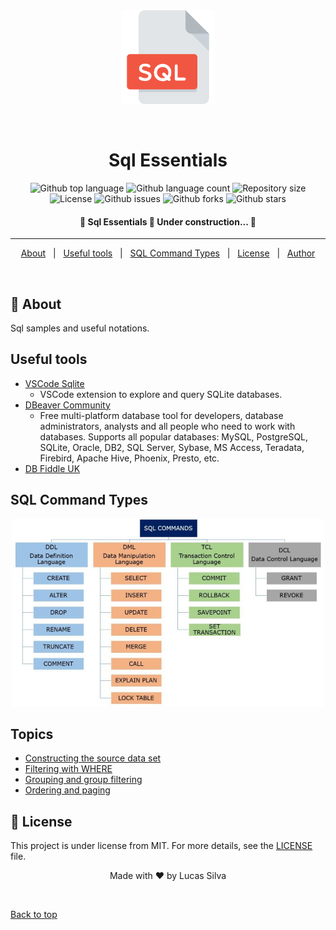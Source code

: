 <div align="center" id="top">
  <img src=".github/images/sql-logo.png" width="150" alt="Sql Essentials" />

&#xa0;

</div>

<h1 align="center">Sql Essentials</h1>

<p align="center">
  <img alt="Github top language" src="https://img.shields.io/github/languages/top/lucasluizss/sql-essentials?color=56BEB8">
  <img alt="Github language count" src="https://img.shields.io/github/languages/count/lucasluizss/sql-essentials?color=56BEB8">
  <img alt="Repository size" src="https://img.shields.io/github/repo-size/lucasluizss/sql-essentials?color=56BEB8">
  <img alt="License" src="https://img.shields.io/github/license/lucasluizss/sql-essentials?color=56BEB8">
  <img alt="Github issues" src="https://img.shields.io/github/issues/lucasluizss/sql-essentials?color=56BEB8" />
  <img alt="Github forks" src="https://img.shields.io/github/forks/lucasluizss/sql-essentials?color=56BEB8" />
  <img alt="Github stars" src="https://img.shields.io/github/stars/lucasluizss/sql-essentials?color=56BEB8" />
</p>

<!-- Status -->

<h4 align="center">
	🚧  Sql Essentials 🚀 Under construction...  🚧
</h4>

<hr>

<p align="center">
  <a href="#dart-about">About</a> &#xa0; | &#xa0;
  <a href="#useful-tools">Useful tools</a> &#xa0; | &#xa0;
  <a href="#sql-command-types">SQL Command Types</a> &#xa0; | &#xa0;
  <a href="#memo-license">License</a> &#xa0; | &#xa0;
  <a href="https://github.com/lucasluizss" target="_blank">Author</a>
</p>

<br>

## :dart: About

Sql samples and useful notations.

## Useful tools

- [VSCode Sqlite](https://marketplace.visualstudio.com/items?itemName=alexcvzz.vscode-sqlite)
  - VSCode extension to explore and query SQLite databases.
- [DBeaver Community](https://dbeaver.io/)
  - Free multi-platform database tool for developers, database administrators, analysts and all people who need to work with databases. Supports all popular databases: MySQL, PostgreSQL, SQLite, Oracle, DB2, SQL Server, Sybase, MS Access, Teradata, Firebird, Apache Hive, Phoenix, Presto, etc.
- [DB Fiddle UK](https://dbfiddle.uk/)

## SQL Command Types

<div align="center">
	<img alt="sql-command-types" title="#sql-command-types" src=".github/images/sql-command-types.jpeg" width="500px" />
</div>

## Topics
- [Constructing the source data set](./docs/1.md)
- [Filtering with WHERE](./docs/2.md)
- [Grouping and group filtering](./docs/3.md)
- [Ordering and paging](./docs/4.md)

## :memo: License

This project is under license from MIT. For more details, see the [LICENSE](LICENSE.md) file.

<p align="center">
	Made with ♥ by Lucas Silva
</p>

&#xa0;

<a href="#top">Back to top</a>

